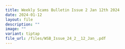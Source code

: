 ```yaml
---
title: Weekly Scams Bulletin Issue 2 Jan 12th 2024
date: 2024-01-12
layout: file
description: ""
image: ""
variant: tiptap
file_url: /files/WSB_Issue_24_2__12_Jan_.pdf
---
```

